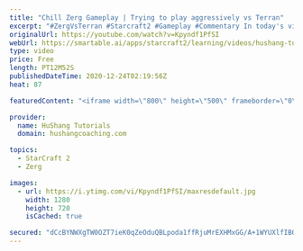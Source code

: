 ```yaml
---
title: "Chill Zerg Gameplay | Trying to play aggressively vs Terran"
excerpt: "#ZergVsTerran #Starcraft2 #Gameplay #Commentary In today's video we're doing some chill zerg gameplay and we're going to be playing very aggressively. I'm done taking my beatings as zerg, it's time to take the fight to the terran!  0:00 - Intro/Teaser 0:32 - Zerg Gameplay 11:20 - Like/Subscribe/Share"
originalUrl: https://youtube.com/watch?v=Kpyndf1PfSI
webUrl: https://smartable.ai/apps/starcraft2/learning/videos/hushang-tutorials-chill-zerg-gameplay-trying-to-play-aggressively-vs-terran/
type: video
price: Free
length: PT12M52S
publishedDateTime: 2020-12-24T02:19:56Z
heat: 87

featuredContent: "<iframe width=\"800\" height=\"500\" frameborder=\"0\" src=\"https://www.youtube.com/embed/Kpyndf1PfSI\" allow=\"accelerometer; autoplay; encrypted-media; gyroscope; picture-in-picture\" allowfullscreen></iframe>"

provider:
  name: HuShang Tutorials
  domain: hushangcoaching.com

topics:
  - StarCraft 2
  - Zerg

images:
  - url: https://i.ytimg.com/vi/Kpyndf1PfSI/maxresdefault.jpg
    width: 1280
    height: 720
    isCached: true

secured: "dCcBYNWXgTW0OZT7ieK0qZeOduQBLpoda1ffRjuMrEXHMxGG/A+1WYUXlfIBQplJLL3SM1bFtk/9s/KxSzT1lf42B2X9NFXbXAYX7nPI9HdKxFpAsUkamETHtfaf9FS+MhB6ViJz1o6qa42Xm0JXExF6rvG0CC/DefQ08qDddEbs56Tykr5h+I5o1Tb0XPOrf9F5stqoedmpD8aCklBez0AtKPN6tYdglDbj6KcCLscjag0fPtwqZId/TeNpldbW7dProo07bZynKDJ4OdOdqMmWJEiQhOmam5OYtn/Kl7tADVkUwA+5ayTsu/7vJ4xX2JMcY/OyEu/IjWOMWYJm0k5OR6g9CctuofwCF9CjMbRGDUO/flrYrhnYB5Fqwj0hjFOL5FaWlUK6WniKDX3EwFYFX6Olg9CsCjCoPrv1EaU=;h4FDQyABW7HjsPjUqHawEg=="
---
```



